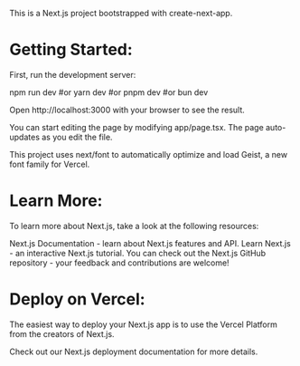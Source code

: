 This is a Next.js project bootstrapped with create-next-app.

# Getting Started:
First, run the development server:

npm run dev
#or
yarn dev
#or
pnpm dev
#or
bun dev

Open http://localhost:3000 with your browser to see the result.

You can start editing the page by modifying app/page.tsx. The page auto-updates as you edit the file.

This project uses next/font to automatically optimize and load Geist, a new font family for Vercel.

# Learn More:
To learn more about Next.js, take a look at the following resources:

Next.js Documentation - learn about Next.js features and API.
Learn Next.js - an interactive Next.js tutorial.
You can check out the Next.js GitHub repository - your feedback and contributions are welcome!

# Deploy on Vercel:
The easiest way to deploy your Next.js app is to use the Vercel Platform from the creators of Next.js.

Check out our Next.js deployment documentation for more details.

